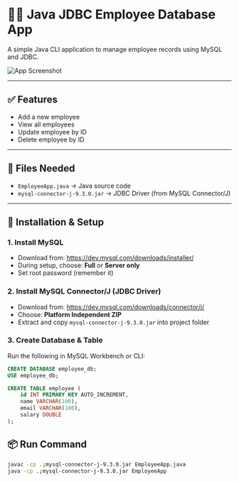 # 🧑‍💼 Java JDBC Employee Database App

A simple Java CLI application to manage employee records using MySQL and JDBC.

![App Screenshot](img.png)

---

## ✅ Features

- Add a new employee
- View all employees
- Update employee by ID
- Delete employee by ID

---

## 📁 Files Needed

- `EmployeeApp.java` → Java source code
- `mysql-connector-j-9.3.0.jar` → JDBC Driver (from MySQL Connector/J)

---

## 🧱 Installation & Setup

### 1. Install MySQL
- Download from: https://dev.mysql.com/downloads/installer/
- During setup, choose: **Full** or **Server only**
- Set root password (remember it)

### 2. Install MySQL Connector/J (JDBC Driver)
- Download from: https://dev.mysql.com/downloads/connector/j/
- Choose: **Platform Independent ZIP**
- Extract and copy `mysql-connector-j-9.3.0.jar` into project folder

### 3. Create Database & Table

Run the following in MySQL Workbench or CLI:

```sql
CREATE DATABASE employee_db;
USE employee_db;

CREATE TABLE employee (
    id INT PRIMARY KEY AUTO_INCREMENT,
    name VARCHAR(100),
    email VARCHAR(100),
    salary DOUBLE
);
```
## 📦 Run Command
```bash
javac -cp .;mysql-connector-j-9.3.0.jar EmployeeApp.java
java -cp .;mysql-connector-j-9.3.0.jar EmployeeApp
